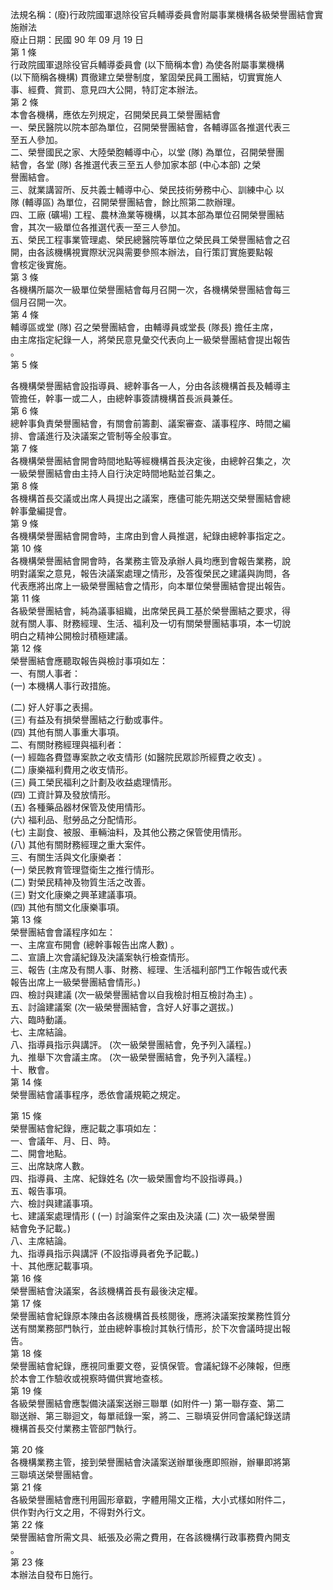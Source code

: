 法規名稱：(廢)行政院國軍退除役官兵輔導委員會附屬事業機構各級榮譽團結會實施辦法  
廢止日期：民國 90 年 09 月 19 日  
第 1 條  
行政院國軍退除役官兵輔導委員會 (以下簡稱本會) 為使各附屬事業機構  
(以下簡稱各機構) 貫徹建立榮譽制度，鞏固榮民員工團結，切實實施人  
事、經費、賞罰、意見四大公開，特訂定本辦法。  
第 2 條  
本會各機構，應依左列規定，召開榮民員工榮譽團結會  
一、榮民醫院以院本部為單位，召開榮譽團結會，各輔導區各推選代表三  
至五人參加。  
二、榮譽國民之家、大陸榮胞輔導中心，以堂 (隊) 為單位，召開榮譽團  
結會，各堂 (隊) 各推選代表三至五人參加家本部 (中心本部) 之榮  
譽團結會。  
三、就業講習所、反共義士輔導中心、榮民技術勞務中心、訓練中心 以  
隊 (輔導區) 為單位，召開榮譽團結會，餘比照第二款辦理。  
四、工廠 (礦場) 工程、農林漁業等機構，以其本部為單位召開榮譽團結  
會，其次一級單位各推選代表一至三人參加。  
五、榮民工程事業管理處、榮民總醫院等單位之榮民員工榮譽團結會之召  
開，由各該機構視實際狀況與需要參照本辦法，自行策訂實施要點報  
會核定後實施。  
第 3 條  
各機構所屬次一級單位榮譽團結會每月召開一次，各機構榮譽團結會每三  
個月召開一次。  
第 4 條  
輔導區或堂 (隊) 召之榮譽團結會，由輔導員或堂長 (隊長) 擔任主席，  
由主席指定紀錄一人，將榮民意見彙交代表向上一級榮譽團結會提出報告  
。  
第 5 條  


各機構榮譽團結會設指導員、總幹事各一人，分由各該機構首長及輔導主  
管擔任，幹事一或二人，由總幹事簽請機構首長派員兼任。  
第 6 條  
總幹事負責榮譽團結會，有關會前籌劃、議案審查、議事程序、時間之編  
排、會議進行及決議案之管制等全般事宜。  
第 7 條  
各機構榮譽團結會開會時間地點等經機構首長決定後，由總幹召集之，次  
一級榮譽團結會由主持人自行決定時間地點並召集之。  
第 8 條  
各機構首長交議或出席人員提出之議案，應儘可能先期送交榮譽團結會總  
幹事彙編提會。  
第 9 條  
各機構榮譽團結會開會時，主席由到會人員推選，紀錄由總幹事指定之。  
第 10 條  
各機構榮譽團結會開會時，各業務主管及承辦人員均應到會報告業務，說  
明對議案之意見，報告決議案處理之情形，及答復榮民之建議與詢問，各  
代表應將出席上一級榮譽團結會之情形，向本單位榮譽團結會提出報告。  
第 11 條  
各級榮譽團結會，純為議事組織，出席榮民員工基於榮譽團結之要求，得  
就有關人事、財務經理、生活、福利及一切有關榮譽團結事項，本一切說  
明白之精神公開檢討積極建議。  
第 12 條  
榮譽團結會應聽取報告與檢討事項如左：  
一、有關人事者：  
(一) 本機構人事行政措施。  


(二) 好人好事之表揚。  
(三) 有益及有損榮譽團結之行動或事件。  
(四) 其他有關人事重大事項。  
二、有關財務經理與福利者：  
(一) 經臨各費暨專案款之收支情形 (如醫院民眾診所經費之收支) 。  
(二) 康樂福利費用之收支情形。  
(三) 員工榮民福利之計劃及收益處理情形。  
(四) 工資計算及發放情形。  
(五) 各種藥品器材保管及使用情形。  
(六) 福利品、慰勞品之分配情形。  
(七) 主副食、被服、車輛油料，及其他公務之保管使用情形。  
(八) 其他有關財務經理之重大案件。  
三、有關生活與文化康樂者：  
(一) 榮民教育管理暨衛生之推行情形。  
(二) 對榮民精神及物質生活之改善。  
(三) 對文化康樂之興革建議事項。  
(四) 其他有關文化康樂事項。  
第 13 條  
榮譽團結會會議程序如左：  
一、主席宣布開會 (總幹事報告出席人數) 。  
二、宣讀上次會議紀錄及決議案執行檢查情形。  
三、報告 (主席及有關人事、財務、經理、生活福利部門工作報告或代表  
報告出席上一級榮譽團結會情形。)  
四、檢討與建議 (次一級榮譽團結會以自我檢討相互檢討為主) 。  
五、討論建議案 (次一級榮譽團結會，含好人好事之選拔。)  
六、臨時動議。  
七、主席結論。  
八、指導員指示與講評。 (次一級榮譽團結會，免予列入議程。)  
九、推舉下次會議主席。 (次一級榮譽團結會，免予列入議程。)  
十、散會。  
第 14 條  
榮譽團結會議事程序，悉依會議規範之規定。  


第 15 條  
榮譽團結會紀錄，應記載之事項如左：  
一、會議年、月、日、時。  
二、開會地點。  
三、出席缺席人數。  
四、指導員、主席、紀錄姓名 (次一級榮團會均不設指導員。)  
五、報告事項。  
六、檢討與建議事項。  
七、建議案處理情形 ( (一) 討論案件之案由及決議 (二) 次一級榮譽團  
結會免予記載。)  
八、主席結論。  
九、指導員指示與講評 (不設指導員者免予記載。)  
十、其他應記載事項。  
第 16 條  
榮譽團結會決議案，各該機構首長有最後決定權。  
第 17 條  
榮譽團結會紀錄原本陳由各該機構首長核閱後，應將決議案按業務性質分  
送有關業務部門執行，並由總幹事檢討其執行情形，於下次會議時提出報  
告。  
第 18 條  
榮譽團結會紀錄，應視同重要文卷，妥慎保管。會議紀錄不必陳報，但應  
於本會工作驗收或視察時備供實地查核。  
第 19 條  
各級榮譽團結會應製備決議案送辦三聯單 (如附件一) 第一聯存查、第二  
聯送辦、第三聯迴文，每單祗錄一案，將二、三聯填妥併同會議紀錄送請  
機構首長交付業務主管部門執行。  


第 20 條  
各機構業務主管，接到榮譽團結會決議案送辦單後應即照辦，辦畢即將第  
三聯填送榮譽團結會。  
第 21 條  
各級榮譽團結會應刊用圓形章戳，字體用陽文正楷，大小式樣如附件二，  
供作對內行文之用，不得對外行文。  
第 22 條  
榮譽團結會所需文具、紙張及必需之費用，在各該機構行政事務費內開支  
。  
第 23 條  
本辦法自發布日施行。  


